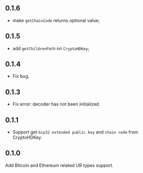 ## 0.1.6
- make `getChainCode` returns optional value;

## 0.1.5
- add `getChildrenPath` on `CryptoHDKey`;
## 0.1.4
- Fix bug.
## 0.1.3
- Fix error: decoder has not been initialized.
## 0.1.1
- Support get `bip32 extended public key` and `chain code` from CryptoHDKey.
## 0.1.0
Add Bitcoin and Ethereum related UR types support.

